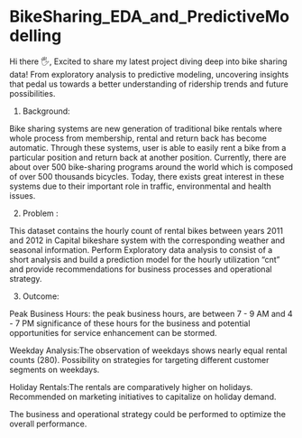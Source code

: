 # BikeSharing_EDA_and_PredictiveModelling

Hi there 🖐, Excited to share my latest project diving deep into bike sharing data! From exploratory analysis to predictive modeling, uncovering insights that pedal us towards a better understanding of ridership trends and future possibilities.

1. Background:

Bike sharing systems are new generation of traditional bike rentals where whole process from membership, rental and return back has become automatic. Through these systems, user is able to easily rent a bike from a particular position and return back at another position.
Currently, there are about over 500 bike-sharing programs around the world which is composed of over 500 thousands bicycles. Today, there exists great interest in these systems due to their important role in traffic, environmental and health issues.

2. Problem :

This dataset contains the hourly count of rental bikes between years 2011 and 2012 in Capital bikeshare system with the corresponding weather and seasonal information. Perform Exploratory data analysis to consist of a short analysis and build a prediction model for the hourly utilization “cnt” and provide recommendations for business processes and operational strategy.

3. Outcome:

Peak Business Hours: the peak business hours, are between 7 - 9 AM and 4 - 7 PM significance of these hours for the business and potential opportunities for service enhancement can be stormed.

Weekday Analysis:The observation of weekdays shows nearly equal rental counts (280). Possibility on strategies for targeting different customer segments on weekdays.

Holiday Rentals:The rentals are comparatively higher on holidays. Recommended on marketing initiatives to capitalize on holiday demand.

The business and operational strategy could be performed to optimize the overall performance.
